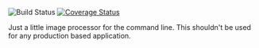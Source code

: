 ![Build Status](https://travis-ci.org/jonny7/image-cli.svg?branch=master) [![Coverage Status](https://coveralls.io/repos/github/jonny7/image-cli/badge.svg?branch=master)](https://coveralls.io/github/jonny7/image-cli?branch=master)

Just a little image processor for the command line. This shouldn't be used for any production based application.
